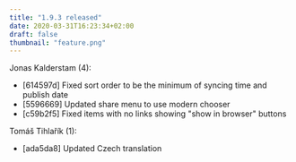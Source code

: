 ```yaml
---
title: "1.9.3 released"
date: 2020-03-31T16:23:34+02:00
draft: false
thumbnail: "feature.png"
---
```


Jonas Kalderstam (4):
  * [614597d] Fixed sort order to be the minimum of syncing time and publish date
  * [5596669] Updated share menu to use modern chooser
  * [c59b2f5] Fixed items with no links showing "show in browser" buttons

Tomáš Tihlařík (1):
  * [ada5da8] Updated Czech translation


